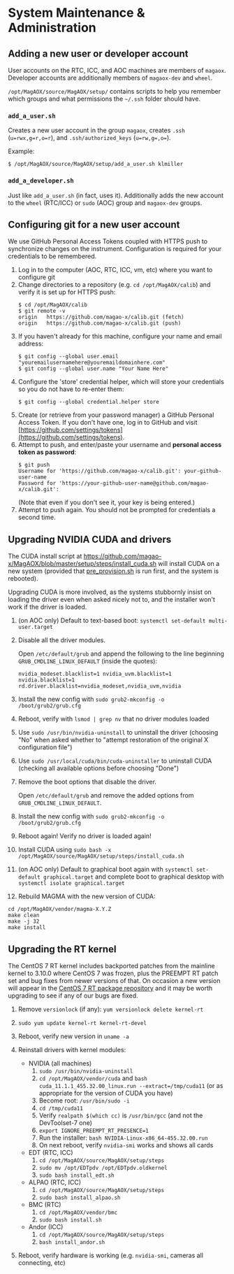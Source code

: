 # System Maintenance & Administration

## Adding a new user or developer account

User accounts on the RTC, ICC, and AOC machines are members of `magaox`. Developer accounts are additionally members of `magaox-dev` and `wheel`.

`/opt/MagAOX/source/MagAOX/setup/` contains scripts to help you remember which groups and what permissions the `~/.ssh` folder should have.

### `add_a_user.sh`

Creates a new user account in the group `magaox`, creates `.ssh` (`u=rwx,g=r,o=r`), and `.ssh/authorized_keys` (`u=rw,g=,o=`).

Example:

```
$ /opt/MagAOX/source/MagAOX/setup/add_a_user.sh klmiller
```

### `add_a_developer.sh`

Just like `add_a_user.sh` (in fact, uses it). Additionally adds the new account to the `wheel` (RTC/ICC) or `sudo` (AOC) group and `magaox-dev` groups.

## Configuring git for a new user account

We use GitHub Personal Access Tokens coupled with HTTPS push to synchronize changes on the instrument. Configuration is required for your credentials to be remembered.

1. Log in to the computer (AOC, RTC, ICC, vm, etc) where you want to configure git
2. Change directories to a repository (e.g. `cd /opt/MagAOX/calib`) and verify it is set up for HTTPS push:
   ```
   $ cd /opt/MagAOX/calib
   $ git remote -v
   origin	https://github.com/magao-x/calib.git (fetch)
   origin	https://github.com/magao-x/calib.git (push)
   ```
3. If you haven't already for this machine, configure your name and email address:
   ```
   $ git config --global user.email "youremailusernamehere@youremaildomainhere.com"
   $ git config --global user.name "Your Name Here"
   ```
4. Configure the 'store' credential helper, which will store your credentials so you do not have to re-enter them:
   ```
   $ git config --global credential.helper store
   ```
5. Create (or retrieve from your password manager) a GitHub Personal Access Token. If you don't have one, log in to GitHub and visit [https://github.com/settings/tokens](https://github.com/settings/tokens).
6. Attempt to push, and enter/paste your username and **personal access token as password**:
   ```
   $ git push
   Username for 'https://github.com/magao-x/calib.git': your-github-user-name
   Password for 'https://your-github-user-name@github.com/magao-x/calib.git':
   ```
   (Note that even if you don't see it, your key is being entered.)
7. Attempt to push again. You should not be prompted for credentials a second time.

## Upgrading NVIDIA CUDA and drivers

The CUDA install script at https://github.com/magao-x/MagAOX/blob/master/setup/steps/install_cuda.sh will install CUDA on a new system (provided that [pre_provision.sh](https://github.com/magao-x/MagAOX/blob/master/setup/pre_provision.sh) is run first, and the system is rebooted).

Upgrading CUDA is more involved, as the systems stubbornly insist on loading the driver even when asked nicely not to, and the installer won't work if the driver is loaded.

1. (on AOC only) Default to text-based boot: `systemctl set-default multi-user.target`
2. Disable all the driver modules.

   Open `/etc/default/grub` and append the following to the line beginning `GRUB_CMDLINE_LINUX_DEFAULT` (inside the quotes):

   ```
   nvidia_modeset.blacklist=1 nvidia_uvm.blacklist=1 nvidia.blacklist=1 rd.driver.blacklist=nvidia_modeset,nvidia_uvm,nvidia
   ```
3. Install the new config with `sudo grub2-mkconfig -o /boot/grub2/grub.cfg`
4. Reboot, verify with `lsmod | grep nv` that no driver modules loaded
5. Use `sudo /usr/bin/nvidia-uninstall` to uninstall the driver (choosing "No" when asked whether to "attempt restoration of the original X configuration file")
6. Use `sudo /usr/local/cuda/bin/cuda-uninstaller` to uninstall CUDA (checking all available options before choosing "Done")
7. Remove the boot options that disable the driver.

   Open `/etc/default/grub` and remove the added options from `GRUB_CMDLINE_LINUX_DEFAULT`.
8. Install the new config with `sudo grub2-mkconfig -o /boot/grub2/grub.cfg`
9. Reboot again! Verify no driver is loaded again!
10. Install CUDA using `sudo bash -x /opt/MagAOX/source/MagAOX/setup/steps/install_cuda.sh`
11. (on AOC only) Default to graphical boot again with  `systemctl set-default graphical.target` and complete boot to graphical desktop with  `systemctl isolate graphical.target`
12. Rebuild MAGMA with the new version of CUDA:

   ```
   cd /opt/MagAOX/vendor/magma-X.Y.Z
   make clean
   make -j 32
   make install
   ```

## Upgrading the RT kernel

The CentOS 7 RT kernel includes backported patches from the mainline kernel to 3.10.0 where CentOS 7 was frozen, plus the PREEMPT RT patch set and bug fixes from newer versions of that. On occasion a new version will appear in the [CentOS 7 RT package repository](http://mirror.centos.org/centos/7/rt/x86_64/Packages/) and it may be worth upgrading to see if any of our bugs are fixed.

1. Remove `versionlock` (if any): `yum versionlock delete kernel-rt`
2. `sudo yum update kernel-rt kernel-rt-devel`
3. Reboot, verify new version in `uname -a`
4. Reinstall drivers with kernel modules:

   * NVIDIA (all machines)
      1. `sudo /usr/bin/nvidia-uninstall`
      2. `cd /opt/MagAOX/vendor/cuda` and `bash cuda_11.1.1_455.32.00_linux.run --extract=/tmp/cuda11` (or as appropriate for the version of CUDA you have)
      4. Become root: `/usr/bin/sudo -i`
      3. `cd /tmp/cuda11`
      5. Verify `realpath $(which cc)` is `/usr/bin/gcc` (and not the DevToolset-7 one)
      6. `export IGNORE_PREEMPT_RT_PRESENCE=1`
      7. Run the installer: `bash NVIDIA-Linux-x86_64-455.32.00.run`
      8. On next reboot, verify `nvidia-smi` works and shows all cards
   * EDT (RTC, ICC)
      1. `cd /opt/MagAOX/source/MagAOX/setup/steps`
      2. `sudo mv /opt/EDTpdv /opt/EDTpdv.oldkernel`
      3. `sudo bash install_edt.sh`
   * ALPAO (RTC, ICC)
      1. `cd /opt/MagAOX/source/MagAOX/setup/steps`
      2. `sudo bash install_alpao.sh`
   * BMC (RTC)
      1. `cd /opt/MagAOX/vendor/bmc`
      2. `sudo bash install.sh`
   * Andor (ICC)
      1. `cd /opt/MagAOX/source/MagAOX/setup/steps`
      2. `bash install_andor.sh`
5. Reboot, verify hardware is working (e.g. `nvidia-smi`, cameras all connecting, etc)
